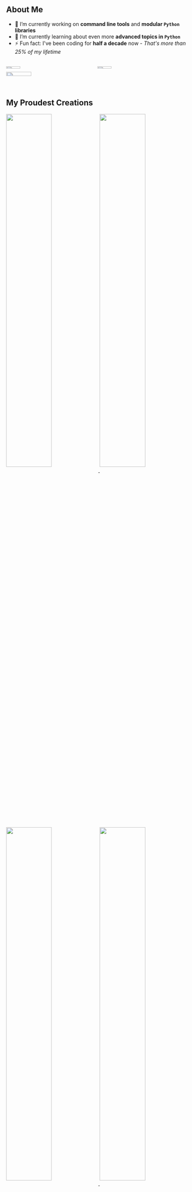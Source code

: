 ## About Me

- 🔭 I’m currently working on **command line tools** and **modular `Python` libraries**
- 🌱 I’m currently learning about even more **advanced topics in `Python`**
- ⚡ Fun fact: I've been coding for **half a decade** now - _That's more than 25% of my lifetime_

<br>

<!-- Show Stats -->
<div style="display: flex; width: 100%;">
  <div style="width: 49%; display: flex; flex-direction: column;">
    <img align="top" width="39%"
      src="https://github-readme-stats.vercel.app/api?username=Havsalt&theme=vue-dark&hide=prs,issues,contribs&show_icons=true&hide_rank=True" />
    <img align="left" width="52.5%"
      src="https://github-readme-stats.vercel.app/api/top-langs/?username=Havsalt&theme=vue-dark&size_weight=0.5&count_weight=0.5&langs_count=4" />
  </div>
  <div style="width: 49%;">
    <img align="top" width="39%"
      src="https://github-readme-stats.vercel.app/api?username=Havsalt&theme=vue-dark&hide=stars,commits,prs,issues,contribs&hide_title=true" />
  </div>
</div>

<br>

## My Proudest Creations
<a href="https://github.com/Havsalt/here">
  <img align="center" width="49.5%" src="https://github-readme-stats.vercel.app/api/pin/?username=Havsalt&repo=here&theme=vue-dark" />
</a>

<a href="https://github.com/Havsalt/charz">
  <img align="center" width="49.5%" src="https://github-readme-stats.vercel.app/api/pin/?username=Havsalt&repo=charz&theme=vue-dark" />
</a>

<a href="https://github.com/Havsalt/actus">
  <img align="center" width="49.5%" src="https://github-readme-stats.vercel.app/api/pin/?username=Havsalt&repo=actus&theme=vue-dark" />
</a>

<a href="https://github.com/Havsalt/colex">
  <img align="center" width="49.5%" src="https://github-readme-stats.vercel.app/api/pin/?username=Havsalt&repo=colex&theme=vue-dark" />
</a>

<a href="https://github.com/Havsalt/Command-Line-Expanded">
  <img align="center" width="49.5%" src="https://github-readme-stats.vercel.app/api/pin/?username=Havsalt&repo=Command-Line-Expanded&theme=vue-dark" />
</a>

<a href="https://github.com/Havsalt/Fabricate">
  <img align="center" width="49.5%" src="https://github-readme-stats.vercel.app/api/pin/?username=Havsalt&repo=Fabricate&theme=vue-dark" />
</a>
